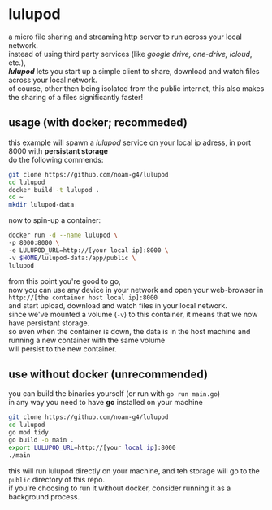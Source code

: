 # lulupod
a micro file sharing and streaming http server to run across your local network.<br />
instead of using third party services (like *google drive, one-drive, icloud*, etc.), <br />
***lulupod*** lets you start up a simple client to share, download and watch files across your local network.<br />
of course, other then being isolated from the public internet, this also makes the sharing of a files significantly faster!

## usage (with docker; recommeded)
this example will spawn a *lulupod* service on your local ip adress, in port 8000 with **persistant storage**<br />
do the following commends:
```bash
git clone https://github.com/noam-g4/lulupod
cd lulupod 
docker build -t lulupod .
cd ~ 
mkdir lulupod-data
```
now to spin-up a container:
```bash
docker run -d --name lulupod \
-p 8000:8000 \
-e LULUPOD_URL=http://[your local ip]:8000 \
-v $HOME/lulupod-data:/app/public \
lulupod
```
from this point you're good to go, </br>
now you can use any device in your network and open your web-browser in `http://[the container host local ip]:8000`</br>
and start upload, download and watch files in your local network.<br />
since we've mounted a volume (`-v`) to this container, it means that we now have persistant storage. <br />
so even when the container is down, the data is in the host machine and running a new container with the same volume<br />
will persist to the new container. 

## use without docker (unrecommended)
you can build the binaries yourself (or run with `go run main.go`) <br />
in any way you need to have **go** installed on your machine
```bash
git clone https://github.com/noam-g4/lulupod
cd lulupod 
go mod tidy
go build -o main .
export LULUPOD_URL=http://[your local ip]:8000
./main
``` 
this will run lulupod directly on your machine, and teh storage will go to the `public` directory of this repo. <br />
if you're choosing to run it without docker, consider running it as a background process. 
